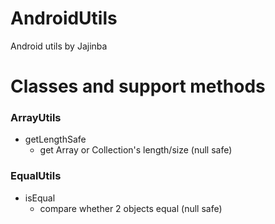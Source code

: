 # AndroidUtils
Android utils by Jajinba

# Classes and support methods
### ArrayUtils
- getLengthSafe
    - get Array or Collection's length/size (null safe)

### EqualUtils
- isEqual
    - compare whether 2 objects equal (null safe)

